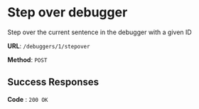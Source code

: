 # Step over debugger

Step over the current sentence in the debugger with a given ID

**URL**: `/debuggers/1/stepover`

**Method**: `POST`

## Success Responses

**Code** : `200 OK`